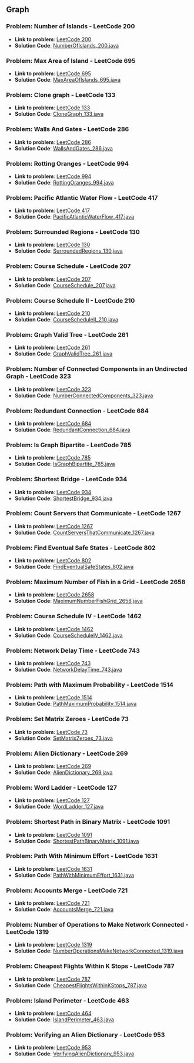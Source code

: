 ## Graph

### Problem: Number of Islands - LeetCode 200

- **Link to problem**: [LeetCode 200](https://leetcode.com/problems/number-of-islands/)
- **Solution Code**: [NumberOfIslands_200.java](NumberOfIslands_200.java)

### Problem: Max Area of Island - LeetCode 695

- **Link to problem**: [LeetCode 695](https://leetcode.com/problems/max-area-of-island/)
- **Solution Code**: [MaxAreaOfIslands_695.java](MaxAreaOfIslands_695.java)

### Problem: Clone graph - LeetCode 133

- **Link to problem**: [LeetCode 133](https://leetcode.com/problems/clone-graph/)
- **Solution Code**: [CloneGraph_133.java](CloneGraph_133.java)

### Problem: Walls And Gates - LeetCode 286

- **Link to problem**: [LeetCode 286](https://leetcode.com/problems/waves-and-gates/)
- **Solution Code**: [WallsAndGates_286.java](WallsAndGates_286.java)

### Problem: Rotting Oranges - LeetCode 994

- **Link to problem**: [LeetCode 994](https://leetcode.com/problems/rotting-oranges/)
- **Solution Code**: [RottingOranges_994.java](RottingOranges_994.java)

### Problem: Pacific Atlantic Water Flow - LeetCode 417

- **Link to problem**: [LeetCode 417](https://leetcode.com/problems/pacific-atlantic-water-flow/)
- **Solution Code**: [PacificAtlanticWaterFlow_417.java](PacificAtlanticWaterFlow_417.java)

### Problem: Surrounded Regions - LeetCode 130

- **Link to problem**: [LeetCode 130](https://leetcode.com/problems/surrounded-regions/)
- **Solution Code**: [SurroundedRegions_130.java](SurroundedRegions_130.java)

### Problem: Course Schedule - LeetCode 207

- **Link to problem**: [LeetCode 207](https://leetcode.com/problems/course-schedule/)
- **Solution Code**: [CourseSchedule_207.java](CourseSchedule_207.java)

### Problem: Course Schedule II - LeetCode 210

- **Link to problem**: [LeetCode 210](https://leetcode.com/problems/course-schedule-ii/)
- **Solution Code**: [CourseScheduleII_210.java](CourseScheduleII_210.java)

### Problem: Graph Valid Tree - LeetCode 261

- **Link to problem**: [LeetCode 261](https://leetcode.com/problems/graph-valid-tree/)
- **Solution Code**: [GraphValidTree_261.java](GraphValidTree_261.java)

### Problem: Number of Connected Components in an Undirected Graph - LeetCode 323

- **Link to problem**: [LeetCode 323](https://leetcode.com/problems/number-of-connected-components-in-an-undirected-graph/)
- **Solution Code**: [NumberConnectedComponents_323.java](NumberConnectedComponents_323.java)

### Problem: Redundant Connection - LeetCode 684

- **Link to problem**: [LeetCode 684](https://leetcode.com/problems/redundant-connection/)
- **Solution Code**: [RedundantConnection_684.java](RedundantConnection_684.java)

### Problem: Is Graph Bipartite - LeetCode 785

- **Link to problem**: [LeetCode 785](https://leetcode.com/problems/is-graph-bipartite/)
- **Solution Code**: [IsGraphBipartite_785.java](IsGraphBipartite_785.java)

### Problem: Shortest Bridge - LeetCode 934

- **Link to problem**: [LeetCode 934](https://leetcode.com/problems/shortest-bridge/)
- **Solution Code**: [ShortestBridge_934.java](ShortestBridge_934.java)

### Problem: Count Servers that Communicate - LeetCode 1267

- **Link to problem**: [LeetCode 1267](https://leetcode.com/problems/count-servers-that-communicate/)
- **Solution Code**: [CountServersThatCommunicate_1267.java](CountServersThatCommunicate_1267.java)

### Problem: Find Eventual Safe States - LeetCode 802

- **Link to problem**: [LeetCode 802](https://leetcode.com/problems/find-eventual-safe-states/)
- **Solution Code**: [FindEventualSafeStates_802.java](FindEventualSafeStates_802.java)

### Problem: Maximum Number of Fish in a Grid - LeetCode 2658

- **Link to problem**: [LeetCode 2658](https://leetcode.com/problems/maximum-number-of-fish-in-a-grid/)
- **Solution Code**: [MaximumNumberFishGrid_2658.java](MaximumNumberFishGrid_2658.java)

### Problem: Course Schedule IV - LeetCode 1462

- **Link to problem**: [LeetCode 1462](https://leetcode.com/problems/course-schedule-iv/)
- **Solution Code**: [CourseScheduleIV_1462.java](CourseScheduleIV_1462.java)

### Problem: Network Delay Time - LeetCode 743

- **Link to problem**: [LeetCode 743](https://leetcode.com/problems/network-delay-time/)
- **Solution Code**: [NetworkDelayTime_743.java](NetworkDelayTime_743.java)

### Problem: Path with Maximum Probability - LeetCode 1514

- **Link to problem**: [LeetCode 1514](https://leetcode.com/problems/path-with-maximum-probability/)
- **Solution Code**: [PathMaximumProbability_1514.java](PathMaximumProbability_1514.java)

### Problem: Set Matrix Zeroes - LeetCode 73

- **Link to problem**: [LeetCode 73](https://leetcode.com/problems/set-matrix-zeroes/)
- **Solution Code**: [SetMatrixZeroes_73.java](SetMatrixZeroes_73.java)

### Problem: Alien Dictionary - LeetCode 269

- **Link to problem**: [LeetCode 269](https://leetcode.com/problems/alien-dictionary/)
- **Solution Code**: [AlienDictionary_269.java](AlienDictionary_269.java)

### Problem: Word Ladder - LeetCode 127

- **Link to problem**: [LeetCode 127](https://leetcode.com/problems/word-ladder/)
- **Solution Code**: [WordLadder_127.java](WordLadder_127.java)

### Problem: Shortest Path in Binary Matrix - LeetCode 1091

- **Link to problem**: [LeetCode 1091](https://leetcode.com/problems/shortest-path-in-binary-matrix/)
- **Solution Code**: [ShortestPathBinaryMatrix_1091.java](ShortestPathBinaryMatrix_1091.java)

### Problem: Path With Minimum Effort - LeetCode 1631

- **Link to problem**: [LeetCode 1631](https://leetcode.com/problems/path-with-minimum-effort/)
- **Solution Code**: [PathWithMinimumEffort_1631.java](PathWithMinimumEffort_1631.java)

### Problem: Accounts Merge - LeetCode 721

- **Link to problem**: [LeetCode 721](https://leetcode.com/problems/accounts-merge)
- **Solution Code**: [AccountsMerge_721.java](AccountsMerge_721.java)

### Problem: Number of Operations to Make Network Connected - LeetCode 1319

- **Link to problem**: [LeetCode 1319](https://leetcode.com/problems/number-of-operations-to-make-network-connected)
- **Solution Code**: [NumberOperationsMakeNetworkConnected_1319.java](NumberOperationsMakeNetworkConnected_1319.java)

### Problem: Cheapest Flights Within K Stops - LeetCode 787

- **Link to problem**: [LeetCode 787](https://leetcode.com/problems/cheapest-flights-within-k-stops)
- **Solution Code**: [CheapestFlightsWithinKStops_787.java](CheapestFlightsWithinKStops_787.java)

### Problem: Island Perimeter - LeetCode 463

- **Link to problem**: [LeetCode 464](https://leetcode.com/problems/island-perimeter)
- **Solution Code**: [IslandPerimeter_463.java](IslandPerimeter_463.java)

### Problem: Verifying an Alien Dictionary - LeetCode 953

- **Link to problem**: [LeetCode 953](https://leetcode.com/problems/verifying-an-alien-dictionary)
- **Solution Code**: [VerifyingAlienDictionary_953.java](VerifyingAlienDictionary_953.java)
